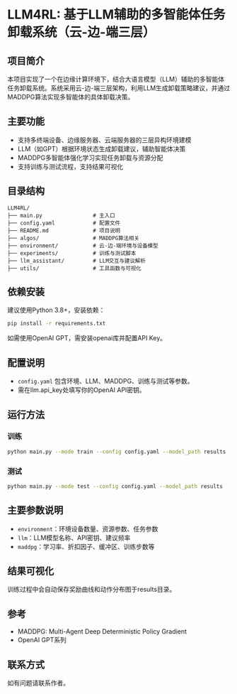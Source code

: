 # LLM4RL: 基于LLM辅助的多智能体任务卸载系统（云-边-端三层）

## 项目简介
本项目实现了一个在边缘计算环境下，结合大语言模型（LLM）辅助的多智能体任务卸载系统。系统采用云-边-端三层架构，利用LLM生成卸载策略建议，并通过MADDPG算法实现多智能体的具体卸载决策。

## 主要功能
- 支持多终端设备、边缘服务器、云端服务器的三层异构环境建模
- LLM（如GPT）根据环境状态生成卸载建议，辅助智能体决策
- MADDPG多智能体强化学习实现任务卸载与资源分配
- 支持训练与测试流程，支持结果可视化

## 目录结构
```
LLM4RL/
├── main.py                # 主入口
├── config.yaml            # 配置文件
├── README.md              # 项目说明
├── algos/                 # MADDPG算法相关
├── environment/           # 云-边-端环境与设备模型
├── experiments/           # 训练与测试脚本
├── llm_assistant/         # LLM交互与建议解析
├── utils/                 # 工具函数与可视化
```

## 依赖安装
建议使用Python 3.8+，安装依赖：
```bash
pip install -r requirements.txt
```
如需使用OpenAI GPT，需安装openai库并配置API Key。

## 配置说明
- `config.yaml` 包含环境、LLM、MADDPG、训练与测试等参数。
- 需在llm.api_key处填写你的OpenAI API密钥。

## 运行方法
### 训练
```bash
python main.py --mode train --config config.yaml --model_path results
```
### 测试
```bash
python main.py --mode test --config config.yaml --model_path results
```

## 主要参数说明
- `environment`：环境设备数量、资源参数、任务参数
- `llm`：LLM模型名称、API密钥、建议频率
- `maddpg`：学习率、折扣因子、缓冲区、训练步数等

## 结果可视化
训练过程中会自动保存奖励曲线和动作分布图于results目录。

## 参考
- MADDPG: Multi-Agent Deep Deterministic Policy Gradient
- OpenAI GPT系列

## 联系方式
如有问题请联系作者。
